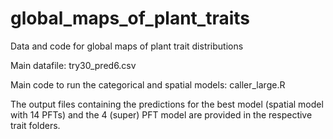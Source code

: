 # global_maps_of_plant_traits

Data and code for global maps of plant trait distributions

Main datafile: try30_pred6.csv

Main code to run the categorical and spatial models: caller_large.R

The output files containing the predictions for the best model (spatial model with 14 PFTs) and the 4 (super) PFT model are provided in the respective trait folders. 
